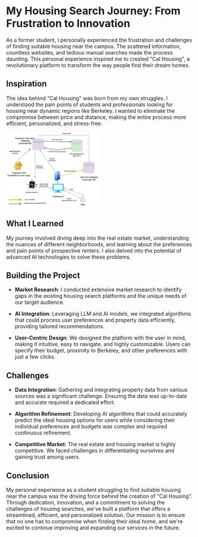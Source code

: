 # My Housing Search Journey: From Frustration to Innovation

As a former student, I personally experienced the frustration and challenges of finding suitable housing near the campus. The scattered information, countless websites, and tedious manual searches made the process daunting. This personal experience inspired me to created "Cal Housing", a revolutionary platform to transform the way people find their dream homes.

## **Inspiration**
The idea behind "Cal Housing" was born from my own struggles. I understood the pain points of students and professionals looking for housing near dynamic regions like Berkeley. I wanted to eliminate the compromise between price and distance, making the entire process more efficient, personalized, and stress-free.

<img src="systemDesignDiagram.jpg" alt="Image Caption" width="50%" />

## **What I Learned**
My journey involved diving deep into the real estate market, understanding the nuances of different neighborhoods, and learning about the preferences and pain points of prospective renters. I also delved into the potential of advanced AI technologies to solve these problems.

## **Building the Project**
- **Market Research**: I conducted extensive market research to identify gaps in the existing housing search platforms and the unique needs of our target audience.

- **AI Integration**: Leveraging LLM and AI models, we integrated algorithms that could process user preferences and property data efficiently, providing tailored recommendations.

- **User-Centric Design**: We designed the platform with the user in mind, making it intuitive, easy to navigate, and highly customizable. Users can specify their budget, proximity to Berkeley, and other preferences with just a few clicks.

## **Challenges**
- **Data Integration**: Gathering and integrating property data from various sources was a significant challenge. Ensuring the data was up-to-date and accurate required a dedicated effort.

- **Algorithm Refinement**: Developing AI algorithms that could accurately predict the ideal housing options for users while considering their individual preferences and budgets was complex and required continuous refinement.

- **Competitive Market**: The real estate and housing market is highly competitive. We faced challenges in differentiating ourselves and gaining trust among users.

## **Conclusion**
My personal experience as a student struggling to find suitable housing near the campus was the driving force behind the creation of "Cal Housing". Through dedication, innovation, and a commitment to solving the challenges of housing searches, we've built a platform that offers a streamlined, efficient, and personalized solution. Our mission is to ensure that no one has to compromise when finding their ideal home, and we're excited to continue improving and expanding our services in the future.
